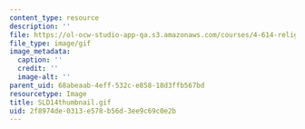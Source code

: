 ```yaml
---
content_type: resource
description: ''
file: https://ol-ocw-studio-app-qa.s3.amazonaws.com/courses/4-614-religious-architecture-and-islamic-cultures-fall-2002/2f8974de0313e578b56d3ee9c69c0e2b_SLD14thumbnail.gif
file_type: image/gif
image_metadata:
  caption: ''
  credit: ''
  image-alt: ''
parent_uid: 68abeaab-4eff-532c-e858-18d3ffb567bd
resourcetype: Image
title: SLD14thumbnail.gif
uid: 2f8974de-0313-e578-b56d-3ee9c69c0e2b
---
```

